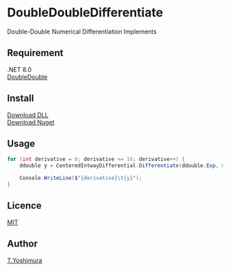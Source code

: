 # DoubleDoubleDifferentiate
 Double-Double Numerical Differentiation Implements 

## Requirement
.NET 8.0  
[DoubleDouble](https://github.com/tk-yoshimura/DoubleDouble)

## Install

[Download DLL](https://github.com/tk-yoshimura/DoubleDoubleDifferentiate/releases)  
[Download Nuget](https://www.nuget.org/packages/tyoshimura.doubledouble.differentiate/)  

## Usage
```csharp
for (int derivative = 0; derivative <= 16; derivative++) {
    ddouble y = CenteredIntwayDifferential.Differentiate(ddouble.Exp, 0, derivative, 0.125);

    Console.WriteLine($"{derivative}\t{y}");
}
```

## Licence
[MIT](https://github.com/tk-yoshimura/DoubleDoubleDifferentiate/blob/main/LICENSE)

## Author

[T.Yoshimura](https://github.com/tk-yoshimura)
